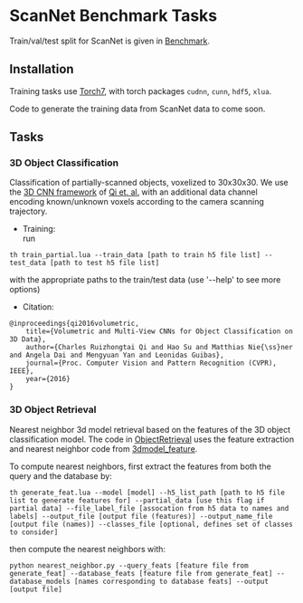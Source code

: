 # ScanNet Benchmark Tasks

Train/val/test split for ScanNet is given in [Benchmark](Benchmark).

## Installation
Training tasks use [Torch7](http://torch.ch/docs/getting-started.html), with torch packages `cudnn`, `cunn`, `hdf5`, `xlua`.

Code to generate the training data from ScanNet data to come soon.

## Tasks

### 3D Object Classification

Classification of partially-scanned objects, voxelized to 30x30x30. We use the [3D CNN framework](https://github.com/charlesq34/3dcnn.torch) of [Qi et. al.](https://arxiv.org/abs/1604.03265) with an additional data channel encoding known/unknown voxels according to the camera scanning trajectory.

* Training:  
 run
 ```
 th train_partial.lua --train_data [path to train h5 file list] --test_data [path to test h5 file list]
 ```
 with the appropriate paths to the train/test data (use '--help' to see more options)
 
* Citation:  
```
@inproceedings{qi2016volumetric,
    title={Volumetric and Multi-View CNNs for Object Classification on 3D Data},
    author={Charles Ruizhongtai Qi and Hao Su and Matthias Nie{\ss}ner and Angela Dai and Mengyuan Yan and Leonidas Guibas},
    journal={Proc. Computer Vision and Pattern Recognition (CVPR), IEEE},
    year={2016}
}
```
 
### 3D Object Retrieval

Nearest neighbor 3d model retrieval based on the features of the 3D object classification model. The code in [ObjectRetrieval](ObjectRetrieval) uses the feature extraction and nearest neighbor code from [3dmodel_feature](https://github.com/charlesq34/3dmodel_feature).

To compute nearest neighbors, first extract the features from both the query and the database by: 
 ```
 th generate_feat.lua --model [model] --h5_list_path [path to h5 file list to generate features for] --partial_data [use this flag if partial data] --file_label_file [assocation from h5 data to names and labels] --output_file [output file (features)] --output_name_file [output file (names)] --classes_file [optional, defines set of classes to consider]
 ```
then compute the nearest neighbors with:
 ```
 python nearest_neighbor.py --query_feats [feature file from generate_feat] --database_feats [feature file from generate_feat] --database_models [names corresponding to database feats] --output [output file] 
 ```

